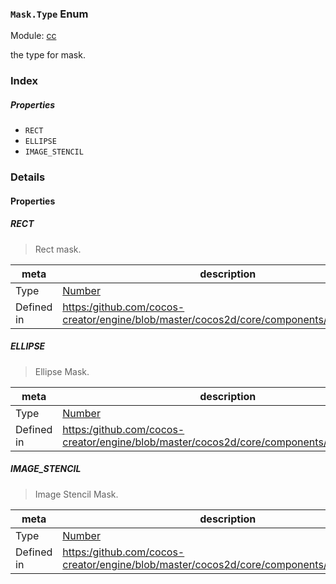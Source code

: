 ### `Mask.Type` Enum



Module: [cc](../modules/cc.md)




the type for mask.

### Index

##### Properties

  - `RECT`
  - `ELLIPSE`
  - `IMAGE_STENCIL`

### Details

#### Properties


##### RECT

> Rect mask.

| meta | description |
|------|-------------|
| Type | <a href="https://developer.mozilla.org/en/JavaScript/Reference/Global_Objects/Number" class="crosslink external" target="_blank">Number</a> |
| Defined in | [https:/github.com/cocos-creator/engine/blob/master/cocos2d/core/components/CCMask.js:43](https:/github.com/cocos-creator/engine/blob/master/cocos2d/core/components/CCMask.js#L43) |



##### ELLIPSE

> Ellipse Mask.

| meta | description |
|------|-------------|
| Type | <a href="https://developer.mozilla.org/en/JavaScript/Reference/Global_Objects/Number" class="crosslink external" target="_blank">Number</a> |
| Defined in | [https:/github.com/cocos-creator/engine/blob/master/cocos2d/core/components/CCMask.js:49](https:/github.com/cocos-creator/engine/blob/master/cocos2d/core/components/CCMask.js#L49) |



##### IMAGE_STENCIL

> Image Stencil Mask.

| meta | description |
|------|-------------|
| Type | <a href="https://developer.mozilla.org/en/JavaScript/Reference/Global_Objects/Number" class="crosslink external" target="_blank">Number</a> |
| Defined in | [https:/github.com/cocos-creator/engine/blob/master/cocos2d/core/components/CCMask.js:55](https:/github.com/cocos-creator/engine/blob/master/cocos2d/core/components/CCMask.js#L55) |


